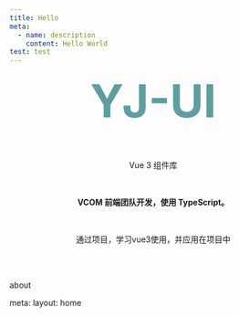 ```yaml
---
title: Hello
meta:
  - name: description
    content: Hello World
test: test
---
```


<!-- Frontmatter: {{ frontmatter }}

Code: `{{ frontmatter }}`

Code Block: -->

<h1 align="center" style="--n-bezier:cubic-bezier(0.4, 0, 0.2, 1); --n-font-size:30px; --n-margin:28px 0 20px 0; --n-bar-color:#18a058; --n-bar-width:4px; --n-font-weight:500; --n-text-color:rgb(31, 34, 37); --n-prefix-width:16px; margin-top: 0px; font-size: 80px !important;">YJ-UI</h1>

<!-- <HomeLogo size="400"/> -->
<Flat />
<p align="center">Vue 3 组件库</p>
<br/>
<p align="center"><b>VCOM 前端团队开发，使用 TypeScript。</b></p>
<br/>
<p align="center">通过项目，学习vue3使用，并应用在项目中</p>

<br>

<home-action-btns />

<br>
<style>
h1 {
  color: cadetblue;
}
</style>

<script setup>
import HomeLogo from '@/components/home/head.vue'
import HomeActionBtns from '@/components/home/ActionBtns.vue'
import Flat from '@/components/home/Flat.vue'
</script>

<router-link to="/about">about</router-link>

<route lang="yaml">
meta:
  layout: home
</route>
